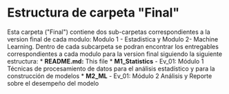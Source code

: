 # Estructura de carpeta "Final"

Esta carpeta ("Final") contiene dos sub-carpetas correspondientes a la version final de cada modulo: Modulo 1 - Estadistica y Modulo 2- Machine Learning. Dentro de cada subcarpeta se podran encontrar los entregables correspondientes a cada modulo para la version final siguiendo la siguiente estructura:
    * **README.md:** This file
    * **M1_Statistics**
      - Ev_01: Módulo 1 Técnicas de procesamiento de datos para el análisis estadístico y para la construcción de modelos
    * **M2_ML**
      - Ev_01: Módulo 2 Análisis y Reporte sobre el desempeño del modelo
